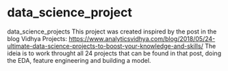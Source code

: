 # data_science_project
data_science_projects This project was created inspired by the post in the blog Vidhya Projects: https://www.analyticsvidhya.com/blog/2018/05/24-ultimate-data-science-projects-to-boost-your-knowledge-and-skills/  The ideia is to work throught all 24 projects that can be found in that post, doing the EDA, feature engineering and building a model.
